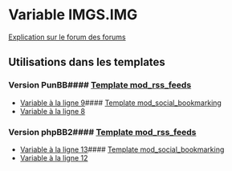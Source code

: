 # Variable IMGS.IMG
[Explication sur le forum des forums](http://forum.forumactif.com/t294113-listing-des-variables#IMGS.IMG)
## Utilisations dans les templates
### Version PunBB#### [Template mod_rss_feeds](punbb/mod_rss_feeds.md)
* [Variable à la ligne 9](../punbb/mod_rss_feeds.tpl#L9)#### [Template mod_social_bookmarking](punbb/mod_social_bookmarking.md)
* [Variable à la ligne 8](../punbb/mod_social_bookmarking.tpl#L8)
### Version phpBB2#### [Template mod_rss_feeds](subsilver/mod_rss_feeds.md)
* [Variable à la ligne 13](../subsilver/mod_rss_feeds.tpl#L13)#### [Template mod_social_bookmarking](subsilver/mod_social_bookmarking.md)
* [Variable à la ligne 12](../subsilver/mod_social_bookmarking.tpl#L12)